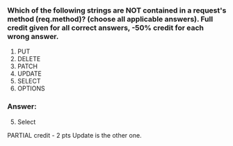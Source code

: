 ### Which of the following strings are NOT contained in a request's method (req.method)?  (choose all applicable answers). Full credit given for all correct answers, -50% credit for each wrong answer.

1. PUT
1. DELETE
1. PATCH
1. UPDATE
1. SELECT
1. OPTIONS


### Answer:

5. Select

PARTIAL credit - 2 pts
Update is the other one.